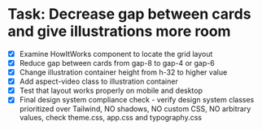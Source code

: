 # Task: Decrease gap between cards and give illustrations more room

- [x] Examine HowItWorks component to locate the grid layout
- [x] Reduce gap between cards from gap-8 to gap-4 or gap-6
- [x] Change illustration container height from h-32 to higher value
- [x] Add aspect-video class to illustration container
- [x] Test that layout works properly on mobile and desktop
- [x] Final design system compliance check - verify design system classes prioritized over Tailwind, NO shadows, NO custom CSS, NO arbitrary values, check theme.css, app.css and typography.css